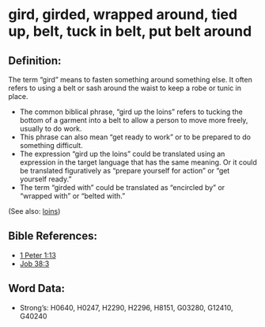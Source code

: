 # gird, girded, wrapped around, tied up, belt, tuck in belt, put belt around

## Definition:

The term “gird” means to fasten something around something else. It often refers to using a belt or sash around the waist to keep a robe or tunic in place.

* The common biblical phrase, “gird up the loins” refers to tucking the bottom of a garment into a belt to allow a person to move more freely, usually to do work.
* This phrase can also mean “get ready to work” or to be prepared to do something difficult.
* The expression “gird up the loins” could be translated using an expression in the target language that has the same meaning. Or it could be translated figuratively as “prepare yourself for action” or “get yourself ready.”
* The term “girded with” could be translated as “encircled by” or “wrapped with” or “belted with.”

(See also: [loins](../other/loins.md))

## Bible References:

* [1 Peter 1:13](rc://en/tn/help/1pe/01/13)
* [Job 38:3](rc://en/tn/help/job/38/03)

## Word Data:

* Strong’s: H0640, H0247, H2290, H2296, H8151, G03280, G12410, G40240
